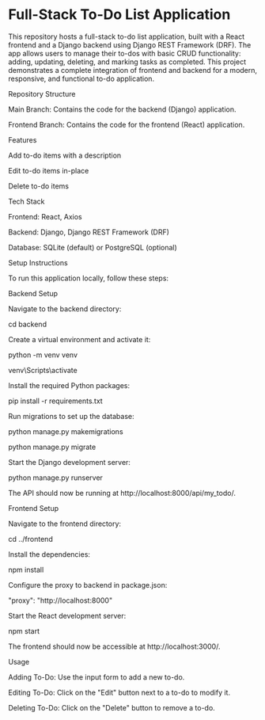 # Full-Stack To-Do List Application
This repository hosts a full-stack to-do list application, built with a React frontend and a Django backend using Django REST Framework (DRF). The app allows users to manage their to-dos with basic CRUD functionality: adding, updating, deleting, and marking tasks as completed. This project demonstrates a complete integration of frontend and backend for a modern, responsive, and functional to-do application.


Repository Structure

Main Branch: Contains the code for the backend (Django) application.

Frontend Branch: Contains the code for the frontend (React) application.


Features

Add to-do items with a description

Edit to-do items in-place

Delete to-do items


Tech Stack

Frontend: React, Axios

Backend: Django, Django REST Framework (DRF)

Database: SQLite (default) or PostgreSQL (optional)


Setup Instructions

To run this application locally, follow these steps:


Backend Setup

Navigate to the backend directory:

cd backend


Create a virtual environment and activate it:

python -m venv venv

venv\Scripts\activate      


Install the required Python packages:

pip install -r requirements.txt


Run migrations to set up the database:

python manage.py makemigrations

python manage.py migrate


Start the Django development server:

python manage.py runserver

The API should now be running at http://localhost:8000/api/my_todo/.


Frontend Setup

Navigate to the frontend directory:

cd ../frontend


Install the dependencies:

npm install


Configure the proxy to backend in package.json:

"proxy": "http://localhost:8000"


Start the React development server:

npm start

The frontend should now be accessible at http://localhost:3000/.


Usage

Adding To-Do: Use the input form to add a new to-do.

Editing To-Do: Click on the "Edit" button next to a to-do to modify it.

Deleting To-Do: Click on the "Delete" button to remove a to-do.

